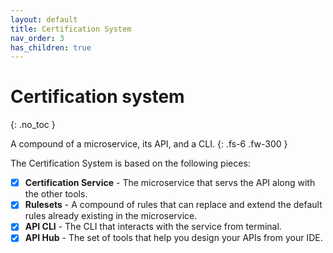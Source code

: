 ```yaml
---
layout: default
title: Certification System
nav_order: 3
has_children: true
---
```


# Certification system
{: .no_toc }

A compound of a microservice, its API, and a CLI.
{: .fs-6 .fw-300 }

The Certification System is based on the following pieces:

- [x] **Certification Service** - The microservice that servs the API along with the other tools.
- [x] **Rulesets** - A compound of rules that can replace and extend the default rules already existing in the microservice.
- [x] **API CLI** - The CLI that interacts with the service from terminal.
- [x] **API Hub** - The set of tools that help you design your APIs from your IDE.